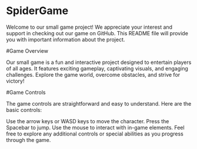 # SpiderGame
Welcome to our small game project! We appreciate your interest and support in checking out our game on GitHub. This README file will provide you with important information about the project.

#Game Overview

Our small game is a fun and interactive project designed to entertain players of all ages.
It features exciting gameplay, captivating visuals, and engaging challenges. Explore the game world, overcome obstacles, and strive for victory!

#Game Controls

The game controls are straightforward and easy to understand. Here are the basic controls:

Use the arrow keys or WASD keys to move the character.
Press the Spacebar to jump.
Use the mouse to interact with in-game elements.
Feel free to explore any additional controls or special abilities as you progress through the game.

